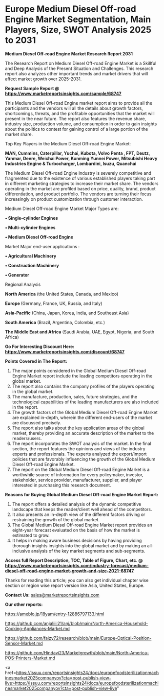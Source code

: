 # Europe Medium Diesel Off-road Engine Market Segmentation, Main Players, Size, SWOT Analysis 2025 to 2031

<strong>Medium Diesel Off-road Engine Market Research Report 2031</strong>

The Research Report on Medium Diesel Off-road Engine Market is a Skillful and Deep Analysis of the Present Situation and Challenges. This research report also analyzes other important trends and market drivers that will affect market growth over 2025-2031.

<strong>Request Sample Report @ <a href=https://www.marketreportsinsights.com/sample/68747>https://www.marketreportsinsights.com/sample/68747</a></strong>

This Medium Diesel Off-road Engine market report aims to provide all the participants and the vendors will all the details about growth factors, shortcomings, threats, and the profitable opportunities that the market will present in the near future. The report also features the revenue share, industry size, production volume, and consumption in order to gain insights about the politics to contest for gaining control of a large portion of the market share.

Top Key Players in the Medium Diesel Off-road Engine Market:

<strong>MAN, Cummins, Caterpillar, Yuchai, Kubota, Volvo Penta , FPT, Deutz, Yanmar, Deere, Weichai Power, Kunming Yunnei Power, Mitsubishi Heavy Industries Engine & Turbocharger, Lombardini, Isuzu, Quanchai</strong>

The Medium Diesel Off-road Engine Industry is severely competitive and fragmented due to the existence of various established players taking part in different marketing strategies to increase their market share. The vendors operating in the market are profiled based on price, quality, brand, product differentiation, and product portfolio. The vendors are turning their focus increasingly on product customization through customer interaction.

Medium Diesel Off-road Engine Market Major Types are:

<strong>• Single-cylinder Engines

• Multi-cylinder Engines

• Medium Diesel Off-road Engine</strong>

Market Major end-user applications :

<strong>• Agricultural Machinery

• Construction Machinery 

• Generator</strong>

Regional Analysis

</u><strong><b>North America</b></strong> (the United States, Canada, and Mexico)

<strong><b>Europe </b></strong>(Germany, France, UK, Russia, and Italy)

<strong><b>Asia-Pacific</b></strong> (China, Japan, Korea, India, and Southeast Asia)

<strong><b>South America</b></strong> (Brazil, Argentina, Colombia, etc.)

<strong><b>The Middle East and Africa</b></strong> (Saudi Arabia, UAE, Egypt, Nigeria, and South Africa)

<strong>Go For Interesting Discount Here: <a href=https://www.marketreportsinsights.com/discount/68747>https://www.marketreportsinsights.com/discount/68747</a></strong>

<strong>Points Covered in The Report:</strong>
<ol>
  <li>The major points considered in the Global Medium Diesel Off-road Engine Market report include the leading competitors operating in the global market.</li>
  <li>The report also contains the company profiles of the players operating in the global market.</li>
  <li>The manufacture, production, sales, future strategies, and the technological capabilities of the leading manufacturers are also included in the report.</li>
  <li>The growth factors of the Global Medium Diesel Off-road Engine Market are explained in-depth, wherein the different end-users of the market are discussed precisely.</li>
  <li>The report also talks about the key application areas of the global market, thereby providing an accurate description of the market to the readers/users.</li>
  <li>The report incorporates the SWOT analysis of the market. In the final section, the report features the opinions and views of the industry experts and professionals. The experts analyzed the export/import policies that are favorably influencing the growth of the Global Medium Diesel Off-road Engine Market.</li>
  <li>The report on the Global Medium Diesel Off-road Engine Market is a worthwhile source of information for every policymaker, investor, stakeholder, service provider, manufacturer, supplier, and player interested in purchasing this research document.</li>
</ol>
<strong>Reasons for Buying Global Medium Diesel Off-road Engine Market Report:</strong>

<ol>
  <li>The report offers a detailed analysis of the dynamic competitive landscape that keeps the reader/client well ahead of the competitors.</li>
  <li>It also presents an in-depth view of the different factors driving or restraining the growth of the global market.</li>
  <li>The Global Medium Diesel Off-road Engine Market report provides an eight-year forecast evaluated on the basis of how the market is estimated to grow.</li>
  <li>It helps in making aware business decisions by having providing thorough insights insights into the global market and by making an all-inclusive analysis of the key market segments and sub-segments.</li>
</ol>
<strong>Access full Report Description, TOC, Table of Figure, Chart, etc. @ <a href=https://www.marketreportsinsights.com/industry-forecast/medium-diesel-off-road-engine-market-growth-and-size-2021-68747>https://www.marketreportsinsights.com/industry-forecast/medium-diesel-off-road-engine-market-growth-and-size-2021-68747</a></strong>


Thanks for reading this article; you can also get individual chapter wise section or region wise report version like Asia, United States, Europe.

<strong>Contact Us:</strong>
sales@marketreportsinsights.com

<strong>Our other reports:</strong>

<a href=https://ameblo.jp/18yam/entry-12886797133.html>https://ameblo.jp/18yam/entry-12886797133.html</a>

<a href=https://github.com/anjaliiii21/anj/blob/main/North-America-Household-Cooking-Appliances-Market.md>https://github.com/anjaliiii21/anj/blob/main/North-America-Household-Cooking-Appliances-Market.md</a>

<a href=https://github.com/faizy72/research/blob/main/Europe-Optical-Position-Sensor-Market.md>https://github.com/faizy72/research/blob/main/Europe-Optical-Position-Sensor-Market.md</a>

<a href=https://github.com/Hindavi23/Marketgrowth/blob/main/North-America-POS-Printers-Market.md>https://github.com/Hindavi23/Marketgrowth/blob/main/North-America-POS-Printers-Market.md</a>

<a href=https://issuu.com/reportsinsights24/docs/europefoodsterilizationmachinesmarket2025companyov?cta=post-publish-view-live>https://issuu.com/reportsinsights24/docs/europefoodsterilizationmachinesmarket2025companyov?cta=post-publish-view-live</a>"
